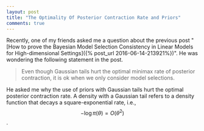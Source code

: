 ```yaml
---
layout: post
title: "The Optimality Of Posterior Contraction Rate and Priors"
comments: true
---
```


Recently, one of my friends asked me a question about the previous post "[How to prove the  Bayesian Model Selection Consistency in Linear Models for High-dimensional Settings]({% post_url 2016-06-14-213921%})". He was wondering the following statement in the post.

>Even though Gaussian tails hurt the optimal minimax rate of posterior contraction, it is ok when we only consider model selections.

He asked me why the use of priors with Gaussian tails hurt the optimal posterior contraction rate. A density with a Gaussian tail refers to a density function that decays a square-exponential rate, i.e., $$-\log\pi(\theta)= O(\theta^2)$$. 







